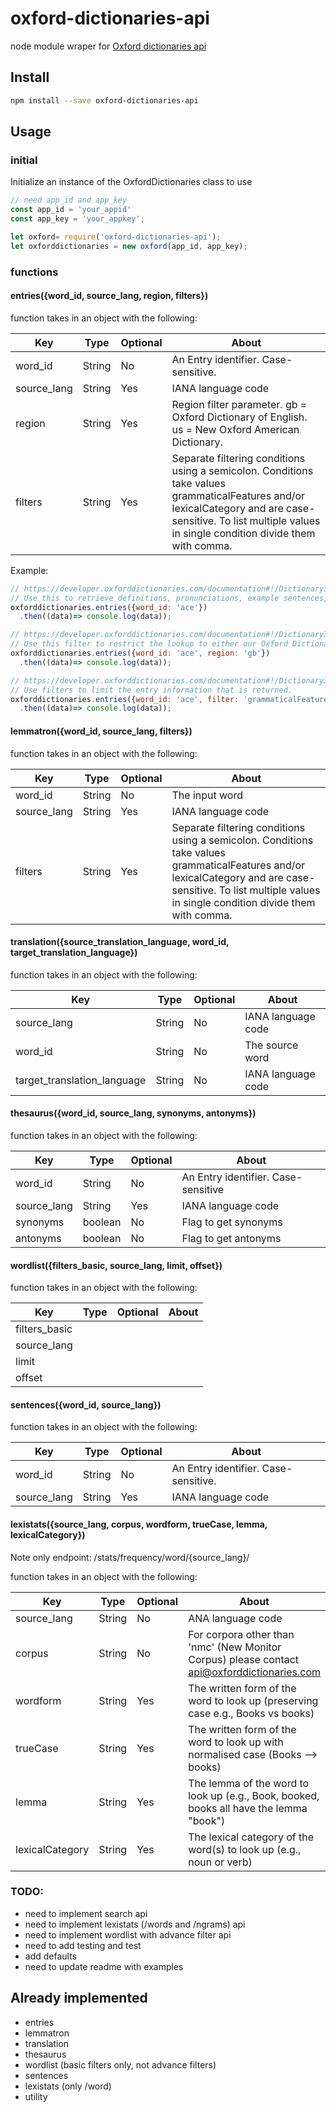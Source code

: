 # oxford-dictionaries-api
node module wraper for [Oxford dictionaries api](https://developer.oxforddictionaries.com)

## Install
```bash
npm install --save oxford-dictionaries-api
```

## Usage
### initial
Initialize an instance of the OxfordDictionaries class to use
```javascript
// need app_id and app_key
const app_id = 'your_appid'
const app_key = 'your_appkey';

let oxford= require('oxford-dictionaries-api');
let oxforddictionaries = new oxford(app_id, app_key);
```

### functions

#### entries({word_id, source_lang, region, filters})
function takes in an object with the following:


| Key | Type | Optional | About |
| --- | --- | -- | --- |
| word_id | String | No | An Entry identifier. Case-sensitive. |
| source_lang | String | Yes | IANA language code |
| region | String | Yes | Region filter parameter. gb = Oxford Dictionary of English. us = New Oxford American Dictionary. |
| filters | String | Yes | Separate filtering conditions using a semicolon. Conditions take values grammaticalFeatures and/or lexicalCategory and are case-sensitive. To list multiple values in single condition divide them with comma. |

Example:
```javascript
// https://developer.oxforddictionaries.com/documentation#!/Dictionary32entries/get_entries_source_lang_word_id
// Use this to retrieve definitions, pronunciations, example sentences, grammatical information and word origins
oxforddictionaries.entries({word_id: 'ace'})
  .then((data)=> console.log(data));

// https://developer.oxforddictionaries.com/documentation#!/Dictionary32entries/get_entries_source_lang_word_id_regions_region
// Use this filter to restrict the lookup to either our Oxford Dictionary of English (GB) or New Oxford American Dictionary (US).
oxforddictionaries.entries({word_id: 'ace', region: 'gb'})
  .then((data)=> console.log(data));

// https://developer.oxforddictionaries.com/documentation#!/Dictionary32entries/get_entries_source_lang_word_id_filters
// Use filters to limit the entry information that is returned.
oxforddictionaries.entries({word_id: 'ace', filter: 'grammaticalFeatures=singular,past;lexicalCategory=noun'})
  .then((data)=> console.log(data));

```

#### lemmatron({word_id, source_lang, filters})
function takes in an object with the following:

|Key | Type | Optional | About |
| --- | --- | -- | --- |
| word_id | String | No | The input word |
| source_lang | String | Yes | IANA language code |
| filters | String | Yes | Separate filtering conditions using a semicolon. Conditions take values grammaticalFeatures and/or lexicalCategory and are case-sensitive. To list multiple values in single condition divide them with comma.


#### translation({source_translation_language, word_id, target_translation_language})
function takes in an object with the following:

|Key | Type | Optional | About |
| --- | --- | -- | --- |
| source_lang | String | No | IANA language code |
| word_id | String| No| The source word|
| target_translation_language | String | No | IANA language code |

#### thesaurus({word_id, source_lang, synonyms, antonyms})
function takes in an object with the following:

|Key | Type | Optional | About |
| --- | --- | -- | --- |
| word_id | String | No | An Entry identifier. Case-sensitive |
| source_lang | String | Yes | IANA language code |
| synonyms | boolean | No | Flag to get synonyms |
| antonyms | boolean | No | Flag to get antonyms |

#### wordlist({filters_basic, source_lang, limit, offset})
function takes in an object with the following:

|Key | Type | Optional | About |
| --- | --- | -- | --- |
| filters_basic | | | |
| source_lang | | | |
| limit | | | |
| offset | | | |

#### sentences({word_id, source_lang})
function takes in an object with the following:

|Key | Type | Optional | About |
| --- | --- | -- | --- |
| word_id | String | No | An Entry identifier. Case-sensitive. |
| source_lang | String | Yes | IANA language code |

#### lexistats({source_lang, corpus, wordform, trueCase, lemma, lexicalCategory})
Note only endpoint: /stats/frequency/word/{source_lang}/

function takes in an object with the following:

|Key | Type | Optional | About |
| --- | --- | -- | --- |
| source_lang | String | No | ANA language code |
| corpus | String | No | For corpora other than 'nmc' (New Monitor Corpus) please contact api@oxforddictionaries.com |
| wordform | String | Yes | The written form of the word to look up (preserving case e.g., Books vs books) |
| trueCase | String | Yes | The written form of the word to look up with normalised case (Books --> books) |
| lemma | String | Yes | The lemma of the word to look up (e.g., Book, booked, books all have the lemma "book") |
| lexicalCategory | String | Yes | The lexical category of the word(s) to look up (e.g., noun or verb) |


### TODO:
- need to implement search api
- need to implement lexistats (/words and /ngrams) api
- need to implement wordlist with advance filter api
- need to add testing and test
- add defaults
- need to update readme with examples

## Already implemented
- entries
- lemmatron
- translation
- thesaurus
- wordlist (basic filters only, not advance filters)
- sentences
- lexistats (only /word)
- utility

